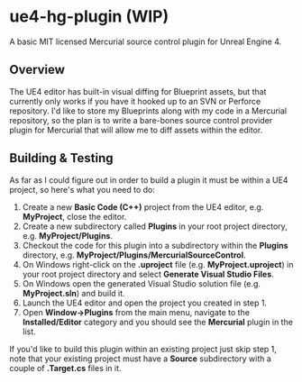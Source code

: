 ue4-hg-plugin (WIP)
=============

A basic MIT licensed Mercurial source control plugin for Unreal Engine 4.

Overview
----------
The UE4 editor has built-in visual diffing for Blueprint assets, but that currently only works if you have it hooked up to an SVN or Perforce repository.  I'd like to store my Blueprints along with my code in a Mercurial repository, so the plan is to write a bare-bones source control provider plugin for Mercurial that will allow me to diff assets within the editor.

Building & Testing
--------------------
As far as I could figure out in order to build a plugin it must be within a UE4 project, so here's what you need to do:

1. Create a new **Basic Code (C++)** project from the UE4 editor, e.g. **MyProject**, close the editor.
2. Create a new subdirectory called **Plugins** in your root project directory, e.g. **MyProject/Plugins**.
3. Checkout the code for this plugin into a subdirectory within the **Plugins** directory, e.g. **MyProject/Plugins/MercurialSourceControl**.
4. On Windows right-click on the **.uproject** file (e.g. **MyProject.uproject**) in your root project directory and select **Generate Visual Studio Files**.
5. On Windows open the generated Visual Studio solution file (e.g. **MyProject.sln**) and build it.
6. Launch the UE4 editor and open the project you created in step 1.
7. Open **Window->Plugins** from the main menu, navigate to the **Installed/Editor** category and you should see the **Mercurial** plugin in the list.

If you'd like to build this plugin within an existing project just skip step 1, note that your existing project must have a **Source** subdirectory with a couple of **.Target.cs** files in it.